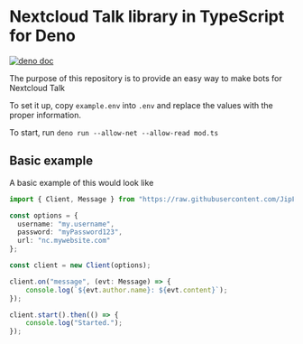 # Nextcloud Talk library in TypeScript for Deno

[![deno doc](https://doc.deno.land/badge.svg)](https://doc.deno.land/https/deno.land/x/talk_lib/mod.ts)


The purpose of this repository is to provide an easy way to make bots for Nextcloud Talk

To set it up, copy `example.env` into `.env` and replace the values with the proper information.

To start, run `deno run --allow-net --allow-read mod.ts`

## Basic example

A basic example of this would look like
```TypeScript
import { Client, Message } from "https://raw.githubusercontent.com/JipFr/talk-lib/master/mod.ts";

const options = {
  username: "my.username",
  password: "myPassword123",
  url: "nc.mywebsite.com"
};

const client = new Client(options);

client.on("message", (evt: Message) => {
    console.log(`${evt.author.name}: ${evt.content}`);
});

client.start().then(() => {
	console.log("Started.");
});
```
